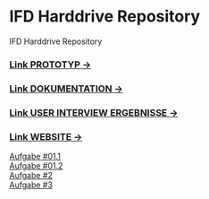 # IFD Harddrive Repository
 IFD Harddrive Repository

<h3><a href="https://av4f12.axshare.com">Link PROTOTYP →</a></h3>
<h3><a href="https://docs.google.com/document/d/1jhKNegvJyZgXthPn1bjzODFiJARkPV_K90V46eLKttk/edit?usp=sharing">Link DOKUMENTATION →</a></h3>
<h3><a href="https://docs.google.com/spreadsheets/d/1yHOAqyd2SIKP5vJ3W59zpjb3dFErnliELK3I7e0M2xs/edit?usp=sharing">Link USER INTERVIEW ERGEBNISSE →</a></h3>
<h3><a href="https://loge99.github.io/IFD/">Link WEBSITE →</a></h3>



<a href="https://loge99.github.io/IFD/#Aufgabe1.1">Aufgabe #01.1</a><br>
<a href="https://loge99.github.io/IFD#Aufgabe1.2">Aufgabe #01.2</a><br>
<a href="https://loge99.github.io/IFD/#Aufgabe2">Aufgabe #2</a><br>
<a href="https://loge99.github.io/IFD/#Aufgabe3">Aufgabe #3</a><br>